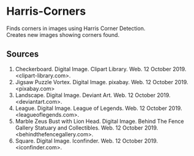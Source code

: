 # Harris-Corners

Finds corners in images using Harris Corner Detection.  
Creates new images showing corners found.  

## Sources
1. Checkerboard. Digital Image. Clipart Library. Web. 12 October 2019. <clipart-library.com>.  
2. Jigsaw Puzzle Vortex. Digital Image. pixabay. Web. 12 October 2019. <pixabay.com>
3. Landscape. Digital Image. Deviant Art. Web. 12 October 2019. <deviantart.com>.
4. League. Digital Image. League of Legends. Web. 12 October 2019. <leagueoflegends.com>. 
5. Marble Zeus Bust with Lion Head. Digital Image. Behind The Fence Gallery Statuary and Collectibles. Web. 12 October 2019. <behindthefencegallery.com>.
6. Square. Digital Image. Iconfinder. Web. 12 October 2019. <iconfinder.com>.
